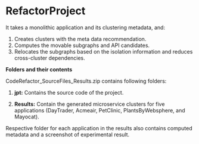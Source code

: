 # RefactorProject

It takes a monolithic application and its clustering metadata, and:
1. Creates clusters with the meta data recommendation.
2. Computes the movable subgraphs and API candidates.
3. Relocates the subgraphs based on the isolation information and reduces cross-cluster dependencies.

**Folders and their contents**

CodeRefactor_SourceFiles_Results.zip contains following folders: 

1. **jpt:** Contains the source code of the project.

2. **Results:** Contain the generated microservice clusters for five applications (DayTrader, Acmeair, PetClinic, PlantsByWebsphere, and Mayocat). 

Respective folder for each application in the results also contains computed metadata and a screenshot of experimental result.
